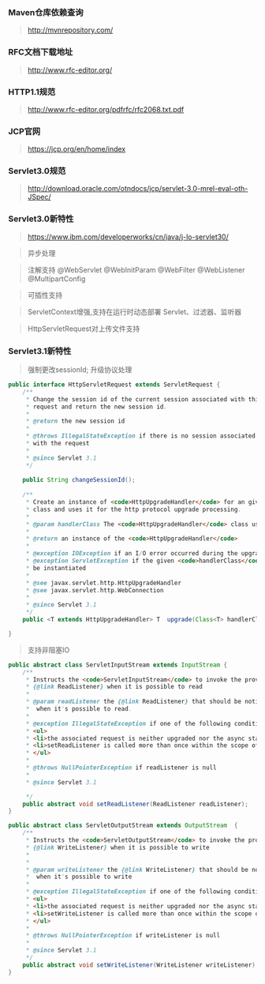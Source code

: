 ### Maven仓库依赖查询
>http://mvnrepository.com/

### RFC文档下载地址
>http://www.rfc-editor.org/

### HTTP1.1规范
>http://www.rfc-editor.org/pdfrfc/rfc2068.txt.pdf

### JCP官网
>https://jcp.org/en/home/index

### Servlet3.0规范
>http://download.oracle.com/otndocs/jcp/servlet-3.0-mrel-eval-oth-JSpec/

### Servlet3.0新特性
>https://www.ibm.com/developerworks/cn/java/j-lo-servlet30/

>异步处理

>注解支持 @WebServlet @WebInitParam @WebFilter @WebListener @MultipartConfig

>可插性支持

>ServletContext增强,支持在运行时动态部署 Servlet、过滤器、监听器

>HttpServletRequest对上传文件支持


### Servlet3.1新特性
>强制更改sessionId; 升级协议处理

```java
public interface HttpServletRequest extends ServletRequest {
    /**
     * Change the session id of the current session associated with this
     * request and return the new session id. 
     *
     * @return the new session id
     *
     * @throws IllegalStateException if there is no session associated
     * with the request
     *
     * @since Servlet 3.1
     */
    
    public String changeSessionId();
    
    /**
     * Create an instance of <code>HttpUpgradeHandler</code> for an given
     * class and uses it for the http protocol upgrade processing.
     *
     * @param handlerClass The <code>HttpUpgradeHandler</code> class used for the upgrade.
     *
     * @return an instance of the <code>HttpUpgradeHandler</code>
     *
     * @exception IOException if an I/O error occurred during the upgrade
     * @exception ServletException if the given <code>handlerClass</code> fails to
     * be instantiated
     *
     * @see javax.servlet.http.HttpUpgradeHandler
     * @see javax.servlet.http.WebConnection
     *
     * @since Servlet 3.1
     */
    public <T extends HttpUpgradeHandler> T  upgrade(Class<T> handlerClass) throws IOException, ServletException;

}
```

>支持非阻塞IO
```java
public abstract class ServletInputStream extends InputStream {
    /**
     * Instructs the <code>ServletInputStream</code> to invoke the provided
     * {@link ReadListener} when it is possible to read
     *
     * @param readListener the {@link ReadListener} that should be notified
     *  when it's possible to read.
     *
     * @exception IllegalStateException if one of the following conditions is true
     * <ul>
     * <li>the associated request is neither upgraded nor the async started
     * <li>setReadListener is called more than once within the scope of the same request.
     * </ul>
     *
     * @throws NullPointerException if readListener is null
     *
     * @since Servlet 3.1

     */
    public abstract void setReadListener(ReadListener readListener);
}
```
```java
public abstract class ServletOutputStream extends OutputStream  {
    /**
     * Instructs the <code>ServletOutputStream</code> to invoke the provided
     * {@link WriteListener} when it is possible to write
     *
     *
     * @param writeListener the {@link WriteListener} that should be notified
     *  when it's possible to write
     *
     * @exception IllegalStateException if one of the following conditions is true
     * <ul>
     * <li>the associated request is neither upgraded nor the async started
     * <li>setWriteListener is called more than once within the scope of the same request.
     * </ul>
     *
     * @throws NullPointerException if writeListener is null
     *
     * @since Servlet 3.1
     */
    public abstract void setWriteListener(WriteListener writeListener);
}
```
